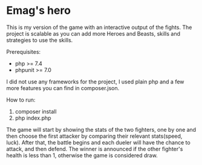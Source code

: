 # Emag's hero
This is my version of the game with an interactive output of the fights.
The project is scalable as you can add more Heroes and Beasts, skills and strategies to use the skills.

Prerequisites:
  - php >= 7.4
  - phpunit >= 7.0

I did not use any frameworks for the project, I used plain php and a few more features you can find in composer.json.

How to run:
  1) composer install
  2) php index.php

The game will start by showing the stats of the two fighters, one by one and then choose the first attacker by comparing their relevant stats(speed, luck).
After that, the battle begins and each dueler will have the chance to attack, and then defend.
The winner is announced if the other fighter's health is less than 1, otherwise the game is considered draw.

